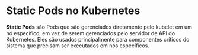 # Static Pods no Kubernetes

**Static Pods** são Pods que são gerenciados diretamente pelo kubelet em um nó específico, em vez de serem gerenciados pelo servidor de API do Kubernetes. Eles são usados principalmente para componentes críticos do sistema que precisam ser executados em nós específicos.